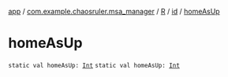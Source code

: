 [app](../../../index.md) / [com.example.chaosruler.msa_manager](../../index.md) / [R](../index.md) / [id](index.md) / [homeAsUp](.)

# homeAsUp

`static val homeAsUp: `[`Int`](https://kotlinlang.org/api/latest/jvm/stdlib/kotlin/-int/index.html)
`static val homeAsUp: `[`Int`](https://kotlinlang.org/api/latest/jvm/stdlib/kotlin/-int/index.html)